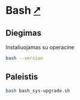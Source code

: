 # Bash [&#x2B67;](https://www.gnu.org/software/bash/)

## Diegimas

Instaliuojamas su operacine

```bash
bash --version
```

## Paleistis

```bash
bash bash_sys-upgrade.sh
```
